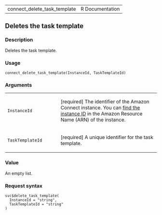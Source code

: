 <table style="width: 100%;">
<tbody>
<tr class="odd">
<td>connect_delete_task_template</td>
<td style="text-align: right;">R Documentation</td>
</tr>
</tbody>
</table>

## Deletes the task template

### Description

Deletes the task template.

### Usage

    connect_delete_task_template(InstanceId, TaskTemplateId)

### Arguments

<table>
<colgroup>
<col style="width: 35%" />
<col style="width: 65%" />
</colgroup>
<tbody>
<tr class="odd">
<td><code
id="connect_delete_task_template_:_InstanceId">InstanceId</code></td>
<td><p>[required] The identifier of the Amazon Connect instance. You can
<a
href="https://docs.aws.amazon.com/connect/latest/adminguide/find-instance-arn.html">find
the instance ID</a> in the Amazon Resource Name (ARN) of the
instance.</p></td>
</tr>
<tr class="even">
<td><code
id="connect_delete_task_template_:_TaskTemplateId">TaskTemplateId</code></td>
<td><p>[required] A unique identifier for the task template.</p></td>
</tr>
</tbody>
</table>

### Value

An empty list.

### Request syntax

    svc$delete_task_template(
      InstanceId = "string",
      TaskTemplateId = "string"
    )
